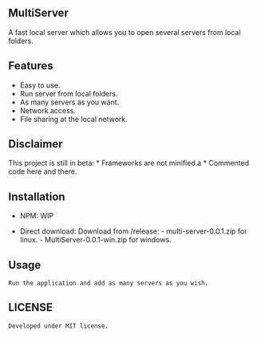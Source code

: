 ## MultiServer

A fast local server which allows you to open several servers from local folders.

## Features

* Easy to use.
* Run server from local folders.
* As many servers as you want.
* Network access.
* File sharing at the local network.


## Disclaimer

This project is still in beta:
    * Frameworks are not minified.a
    * Commented code here and there.

## Installation

* NPM:
    WIP

* Direct download:
    Download from /release:
        - multi-server-0.0.1.zip for linux.
        - MultiServer-0.0.1-win.zip for windows.

## Usage

    Run the application and add as many servers as you wish.

## LICENSE

    Developed under MIT license.